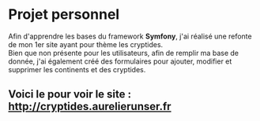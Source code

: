 # Projet personnel

Afin d'apprendre les bases du framework **Symfony**, j'ai réalisé une refonte de mon 1er site ayant pour thème les cryptides.
<br/>
Bien que non présente pour les utilisateurs, afin de remplir ma base de donnée, j'ai également créé des formulaires pour ajouter, modifier et supprimer les continents et des cryptides.
<br/>

## Voici le pour voir le site : http://cryptides.aurelierunser.fr
